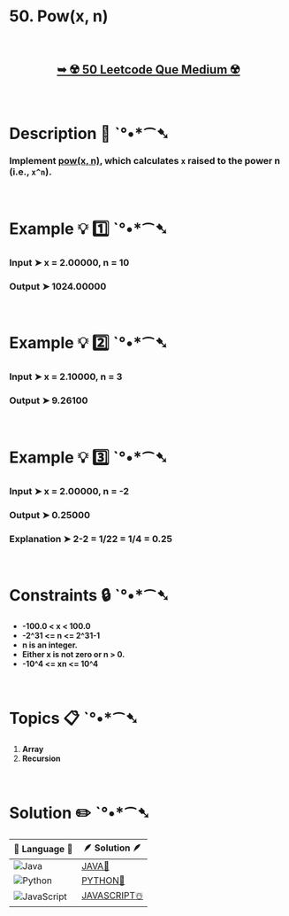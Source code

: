 # 50. Pow(x, n)

</br>

<h2 align="center"> 

<a href="https://leetcode.com/problems/powx-n/description/"><strong>➥ ☢️ 50 Leetcode Que Medium ☢️ </strong></a>
</h2> 

</br>

# Description 📜 ˋ°•*⁀➷

### Implement [pow(x, n)](http://www.cplusplus.com/reference/valarray/pow/), which calculates `x` raised to the power n (i.e., `x^n`).



</br>

# Example 💡 1️⃣ ˋ°•*⁀➷

  ### Input  ➤ x = 2.00000, n = 10

  ### Output  ➤ 1024.00000

</br>

# Example 💡 2️⃣ ˋ°•*⁀➷

  ### Input ➤ x = 2.10000, n = 3

  ### Output  ➤ 9.26100

</br>

# Example 💡 3️⃣ ˋ°•*⁀➷

  ### Input ➤ x = 2.00000, n = -2

  ### Output ➤ 0.25000

  ### Explanation ➤  2-2 = 1/22 = 1/4 = 0.25

</br>

# Constraints 🔒 ˋ°•*⁀➷

- **-100.0 < x < 100.0**
- **-2^31 <= n <= 2^31-1**
- **n is an integer.**
- **Either x is not zero or n > 0.**
- **-10^4 <= xn <= 10^4**


</br>

# Topics 📋 ˋ°•*⁀➷

1. **Array**
2. **Recursion**

</br>

# Solution ✏️ ˋ°•*⁀➷

| 📒 Language 📒  | 🪶 Solution 🪶 |
| ------------- | ------------- |
|  ![Java](https://img.shields.io/badge/java-%23ED8B00.svg?style=for-the-badge&logo=openjdk&logoColor=white)  | [JAVA🍁](https://github.com/Prakhar-002/LEETCODE/blob/main/%F0%9F%8E%AD%20LEVEL%20wise%20que%20with%20solution%20%F0%9F%8E%AF/%E2%98%A2%EF%B8%8F%20Medium%20%E2%98%A2%EF%B8%8F/%E2%98%A2%EF%B8%8F%20Medium%2050.%20Pow(x%2C%20n)%20%E2%98%83%EF%B8%8F%20%F0%9F%8D%81%20%F0%9F%8D%B0%20%F0%9F%92%96/%F0%9F%8D%81JAVA_50_Pow(x%2C%20n).java) |
|  ![Python](https://img.shields.io/badge/python-3670A0?style=for-the-badge&logo=python&logoColor=ffdd54)    | [PYTHON🍰](https://github.com/Prakhar-002/LEETCODE/blob/main/%F0%9F%8E%AD%20LEVEL%20wise%20que%20with%20solution%20%F0%9F%8E%AF/%E2%98%A2%EF%B8%8F%20Medium%20%E2%98%A2%EF%B8%8F/%E2%98%A2%EF%B8%8F%20Medium%2050.%20Pow(x%2C%20n)%20%E2%98%83%EF%B8%8F%20%F0%9F%8D%81%20%F0%9F%8D%B0%20%F0%9F%92%96/%F0%9F%8D%B0PYTHON_50_Pow(x%2C%20n).py) |
| ![JavaScript](https://img.shields.io/badge/javascript-%23323330.svg?style=for-the-badge&logo=javascript&logoColor=%23F7DF1E)   | [JAVASCRIPT☃️](https://github.com/Prakhar-002/LEETCODE/blob/main/%F0%9F%8E%AD%20LEVEL%20wise%20que%20with%20solution%20%F0%9F%8E%AF/%E2%98%A2%EF%B8%8F%20Medium%20%E2%98%A2%EF%B8%8F/%E2%98%A2%EF%B8%8F%20Medium%2050.%20Pow(x%2C%20n)%20%E2%98%83%EF%B8%8F%20%F0%9F%8D%81%20%F0%9F%8D%B0%20%F0%9F%92%96/%E2%98%83%EF%B8%8FJAVASCRIPT_50_Pow(x%2C%20n).js) |
